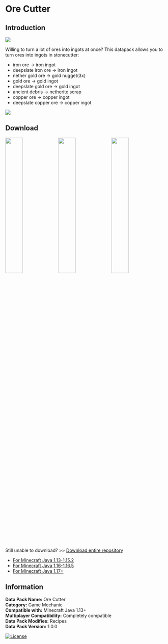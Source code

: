 # Ore Cutter
## Introduction

<img align="center" src="https://cdn.jsdelivr.net/gh/katorlys/OreCutter/screenshots/screenshot1.png">

Willing to turn a lot of ores into ingots at once?
This datapack allows you to turn ores into ingots in stonecutter:<br>
- iron ore -> iron ingot
- deepslate iron ore -> iron ingot
- nether gold ore -> gold nugget(3x)
- gold ore -> gold ingot
- deepslate gold ore -> gold ingot
- ancient debris -> netherite scrap
- copper ore -> copper ingot
- deepslate copper ore -> copper ingot

<img align="center" src="https://cdn.jsdelivr.net/gh/katorlys/OreCutter/screenshots/screenshot2.png">

## Download
<a href="https://github.com/katorlys/OreCutter/raw/master/Ore%20Cutter.zip" target="_blank"><img align="center" width="33%" src="https://cdn.jsdelivr.net/gh/katorly/katorly/SocialLinks/Download1.png"></a><a href="https://github.com.cnpmjs.org/katorlys/OreCutter/raw/master/Ore%20Cutter.zip" target="_blank"><img align="center" width="33%" src="https://cdn.jsdelivr.net/gh/katorly/katorly/SocialLinks/Download2.png"></a><a href="https://hub.fastgit.org/katorlys/OreCutter/raw/master/Ore%20Cutter.zip" target="_blank"><img align="center" width="33%" src="https://cdn.jsdelivr.net/gh/katorly/katorly/SocialLinks/Download3.png"></a><br>
Still unable to download? >> [Download entire repository](https://github.com.cnpmjs.org/katorlys/OreCutter/archive/refs/heads/master.zip)
- [For Minecraft Java 1.13-1.15.2](https://github.com/katorlys/OreCutter/raw/master/Ore%20Cutter(1.13-1.15.2).zip)
- [For Minecraft Java 1.16-1.16.5](https://github.com/katorlys/OreCutter/raw/master/Ore%20Cutter(1.16-1.16.5).zip)
- [For Minecraft Java 1.17+](https://github.com/katorlys/OreCutter/raw/master/Ore%20Cutter.zip)

## Information
<b>Data Pack Name:</b> Ore Cutter<br>
<b>Category:</b> Game Mechanic<br>
<b>Compatible with:</b> Minecraft Java 1.13+<br>
<b>Multiplayer Compatibility:</b> Completely compatible<br>
<b>Data Pack Modifies:</b> Recipes<br>
<b>Data Pack Version:</b> 1.0.0<br>

[![License](https://img.shields.io/badge/license-CC--BY--NC--ND--4.0-green?style=for-the-badge)](http://creativecommons.org/licenses/by-nc-nd/4.0)